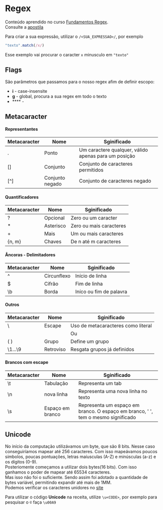 # Regex

Conteúdo aprendido no curso [Fundamentos Regex](https://itau.udemy.com/course/curso-regex).
</br>
Consulte a [apostila](./apostila-regex.pdf)
<br/>

Para criar a sua expressão, utilizar o `/<SUA_EXPRESSAO>/`, por exemplo

```javascript
"texto".match(/x/)
```
Esse exemplo vai procurar o caracter `x` minusculo em `"texto"`

## Flags
São parâmetros que passamos para o nosso regex afim de definir escopo:

* **i** - case-insensite
* **g** - global, procura a sua regex em todo o texto
* **** - 

## Metacaracter

#### Representantes
| Metacaracter      | Nome              | Sginificado       |
| ----------------- | ----------------- | ----------------- |
| .                 | Ponto             | Um caractere qualquer, válido apenas para um posição |
| []                | Conjunto          | Conjunto de caracteres permitidos |
| [^]               | Conjunto negado   | Conjunto de caracteres negado |

#### Quantificadores
| Metacaracter      | Nome              | Sginificado       |
| ----------------- | ----------------- | ----------------- |
| ?                 | Opcional          | Zero ou um caracter |
| *                 | Asterisco         | Zero ou mais caracteres |
| +                 | Mais              | Um ou mais caracteres |
| {n, m}            | Chaves            | De n até m caracteres |

#### Âncoras - Delimitadores
| Metacaracter      | Nome              | Sginificado       |
| ----------------- | ----------------- | ----------------- |
| ^                 | Circunflexo       | Início de linha |
| $                 | Cifrão            | Fim de linha |
| \b                | Borda             | Iníco ou fim de palavra |

#### Outros
| Metacaracter      | Nome              | Sginificado       |
| ----------------- | ----------------- | ----------------- |
| \                 | Escape            | Uso de metacaracteres como literal |
| |                 | Ou                | Operação de OU |
| ( )               | Grupo             | Define um grupo |
| \1...\9           | Retroviso         | Resgata grupos já definidos |

#### Brancos com escape
| Metacaracter      | Nome              | Sginificado       |
| ----------------- | ----------------- | ----------------- |
| \t                | Tabulação         | Representa um tab |
| \n                | nova linha        | Representa uma nova linha no texto |
| \s                | Espaço em branco  | Representa um espaço em branco. O espaço em branco, ' ', tem o mesmo significado |


## Unicode

No início da computação utilizávamos um byte, que são 8 bits. Nesse caso conseguiríamos mapear até 256 caracteres. Com isso mapeávamos poucos símbolos, poucas pontuações, letras maíusculas (A-Z) e minúsculas (a-z) e os dígitos (0-9).
<br/>
Posteriomente começamos a utilizar dois bytes(16 bits). Com isso ganhamos o poder de mapear até 65534 caracteres.
<br/>
Mas isso não foi o suficiente. Sendo assim foi adotado a quantidade de bytes variável, permitindo expandir até mais de 1MM.
<br/>
Podemos verificar os caracteres unidores no [site](https://old.unicode-table.com/)

Para utilizar o código **Unicode** na receita, utilize
```\u<CODE>```, por exemplo para pesquisar o ```©``` faça ```\u00A9```